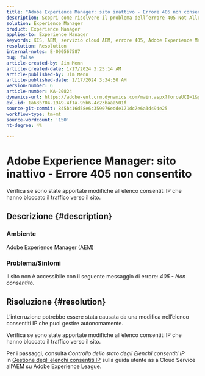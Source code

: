 ```yaml
---
title: "Adobe Experience Manager: sito inattivo - Errore 405 non consentito"
description: Scopri come risolvere il problema dell’errore 405 Not Allowed (Non consentito) che si verifica quando il tuo sito non è attivo.
solution: Experience Manager
product: Experience Manager
applies-to: Experience Manager
keywords: KCS, AEM, servizio cloud AEM, errore 405, Adobe Experience Manager. sito inattivo, risoluzione dei problemi
resolution: Resolution
internal-notes: E-000567587
bug: false
article-created-by: Jim Menn
article-created-date: 1/17/2024 3:25:14 AM
article-published-by: Jim Menn
article-published-date: 1/17/2024 3:34:50 AM
version-number: 6
article-number: KA-20824
dynamics-url: https://adobe-ent.crm.dynamics.com/main.aspx?forceUCI=1&pagetype=entityrecord&etn=knowledgearticle&id=07867202-e8b4-ee11-a569-6045bd006268
exl-id: 1a63b704-1949-4f1a-95b6-4c23baaa501f
source-git-commit: 845b416d58e6c359076edde171dc7e6a3d494e25
workflow-type: tm+mt
source-wordcount: '150'
ht-degree: 4%

---
```


# Adobe Experience Manager: sito inattivo - Errore 405 non consentito


Verifica se sono state apportate modifiche all’elenco consentiti IP che hanno bloccato il traffico verso il sito.

## Descrizione {#description}


### Ambiente

Adobe Experience Manager (AEM)



### Problema/Sintomi

Il sito non è accessibile con il seguente messaggio di errore: *405 - Non consentito.*


## Risoluzione {#resolution}


L’interruzione potrebbe essere stata causata da una modifica nell’elenco consentiti IP che puoi gestire autonomamente.

Verifica se sono state apportate modifiche all’elenco consentiti IP che hanno bloccato il traffico verso il sito.

Per i passaggi, consulta *Controllo dello stato degli Elenchi consentiti IP* in [Gestione degli elenchi consentiti IP](https://experienceleague.adobe.com/docs/experience-manager-cloud-service/content/implementing/using-cloud-manager/ip-allow-lists/managing-ip-allow-lists.html?lang=en) sulla guida utente as a Cloud Service all’AEM su Adobe Experience League.
